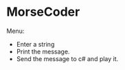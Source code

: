 # MorseCoder
Menu:
+ Enter a string  
+ Print the message.  
+ Send the message to c# and play it. 


